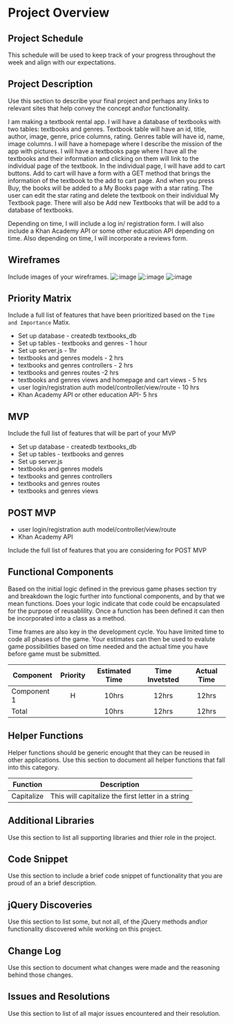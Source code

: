 # Project Overview

## Project Schedule

This schedule will be used to keep track of your progress throughout the week and align with our expectations.  


## Project Description

Use this section to describe your final project and perhaps any links to relevant sites that help convey the concept and\or functionality.

I am making a textbook rental app. I will have a database of textbooks with two tables: textbooks and genres. Textbook table will have an id, title, author, image, genre, price columns, rating. Genres table will have id, name, image columns. I will have a homepage where I describe the mission of the app with pictures. I will have a textbooks page where I have all the textbooks and their information and clicking on them will link to the individual page of the textbook. In the individual page, I will have add to cart buttons. Add to cart will have a form with a GET method that brings the information of the textbook to the add to cart page. And when you press Buy, the books will be added to a My Books page with a star rating. The user can edit the star rating and delete the textbook on their individual My Textbook page. There will also be Add new Textbooks that will be add to a database of textbooks.

Depending on time, I will include a log in/ registration form. I will also include a Khan Academy API or some other education API depending on time. Also depending on time, I will incorporate a reviews form. 


## Wireframes

Include images of your wireframes. 
![:image](https://github.com/xshirl/textbookapp/blob/master/images/wireframe1.jpg)
![:image](https://github.com/xshirl/textbookapp/blob/master/images/wireframe2.jpg)
![:image](https://github.com/xshirl/textbookapp/blob/master/images/wireframe3.jpg)

## Priority Matrix

Include a full list of features that have been prioritized based on the `Time and Importance` Matix.  

- Set up database - createdb textbooks_db  
- Set up tables - textbooks and genres - 1 hour
- Set up server.js - 1hr
- textbooks and genres models - 2 hrs
- textbooks and genres controllers - 2 hrs
- textbooks and genres routes -2 hrs
- textbooks and genres views and homepage and cart views - 5 hrs
- user login/registration auth model/controller/view/route - 10 hrs
- Khan Academy API or other education API- 5 hrs

## MVP 

Include the full list of features that will be part of your MVP 

- Set up database - createdb textbooks_db
- Set up tables - textbooks and genres
- Set up server.js 
- textbooks and genres models
- textbooks and genres controllers
- textbooks and genres routes
- textbooks and genres views

## POST MVP
- user login/registration auth model/controller/view/route
- Khan Academy API 

Include the full list of features that you are considering for POST MVP
## Functional Components
 

Based on the initial logic defined in the previous game phases section try and breakdown the logic further into functional components, and by that we mean functions.  Does your logic indicate that code could be encapsulated for the purpose of reusablility.  Once a function has been defined it can then be incorporated into a class as a method. 

Time frames are also key in the development cycle.  You have limited time to code all phases of the game.  Your estimates can then be used to evalute game possibilities based on time needed and the actual time you have before game must be submitted. 

| Component | Priority | Estimated Time | Time Invetsted | Actual Time |
| --- | :---: |  :---: | :---: | :---: |
| Component 1 | H | 10hrs| 12hrs | 12hrs |
| Total |  | 10hrs| 12hrs | 12hrs |

## Helper Functions
Helper functions should be generic enought that they can be reused in other applications. Use this section to document all helper functions that fall into this category.

| Function | Description | 
| --- | :---: |  
| Capitalize | This will capitalize the first letter in a string | 

## Additional Libraries
 Use this section to list all supporting libraries and thier role in the project. 

## Code Snippet

Use this section to include a brief code snippet of functionality that you are proud of an a brief description.  

## jQuery Discoveries
 Use this section to list some, but not all, of the jQuery methods and\or functionality discovered while working on this project.

## Change Log
 Use this section to document what changes were made and the reasoning behind those changes.  

## Issues and Resolutions
 Use this section to list of all major issues encountered and their resolution.
